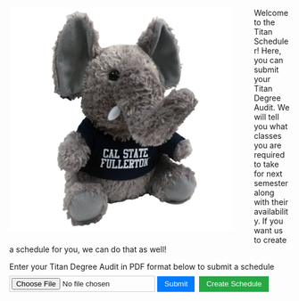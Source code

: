 <div style="overflow:hidden; margin-bottom:1rem;">

  <img src="https://raw.githubusercontent.com/AlexisM21/AlexisM21.github.io/d164b64cd7bc1bfef0d29c37e0cb338af00e27fd/CPSC%20362.jpg" 
       alt="CPSC 362" 
       width="400" 
       style="float:left; margin-right:2.4rem; margin-bottom:1.2rem;" />

  <div style="flex:1;">
    <p style="margin-bottom:0.5rem;">
      Welcome to the Titan Scheduler! Here, you can submit your Titan Degree Audit. We will tell you what classes you are required to take for next semester along with their availability. If you want us to create a schedule for you, we can do that as well!
    </p>

<p style="margin-bottom:0.5rem;">
  Enter your Titan Degree Audit in PDF format below to submit a schedule
</p>

<div style="display:flex; align-items:center; gap:0.5rem; flex-wrap:wrap;">
  <form id="uploadbanner" method="get" action="currently-in-progress.html" style="margin:0; padding:0;">
    <input id="fileupload" type="file" 
           style="border:1px solid #ccc; padding:0.2rem; cursor:pointer;"/>
    <input type="submit" value="Submit" 
           style="background-color:#007BFF; color:white; border:none; padding:0.4rem 0.8rem; cursor:pointer;"/>
  </form>

  <a href="currently-in-progress.html" style="text-decoration:none;">
    <button type="button" 
            style="background-color:#28a745; color:white; border:none; padding:0.4rem 0.8rem; cursor:pointer;">
      Create Schedule
    </button>
  </a>
</div>

  </div>

</div>

